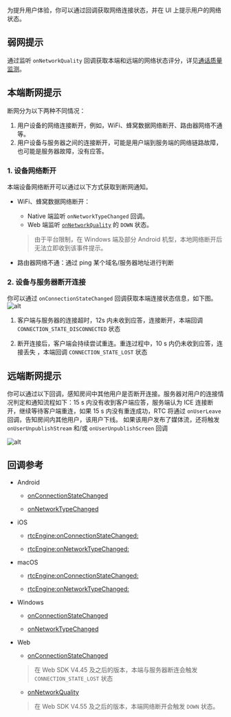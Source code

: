 为提升用户体验，你可以通过回调获取网络连接状态，并在 UI 上提示用户的网络状态。

## 弱网提示

通过监听 `onNetworkQuality` 回调获取本端和远端的网络状态评分，详见[通话质量监测](https://www.volcengine.com/docs/6348/106866)。

## 本端断网提示

断网分为以下两种不同情况：

1. 用户设备的网络连接断开，例如，WiFi、蜂窝数据网络断开、路由器网络不通等。
2. 用户设备与服务器之间的连接断开，可能是用户端到服务端的网络链路故障，也可能是服务器故障，没有应答。
	

### 1. 设备网络断开

本端设备网络断开可以通过以下方式获取到断网通知。

- WiFi、蜂窝数据网络断开：
	- Native 端监听 `onNetworkTypeChanged` 回调。
	- Web 端监听 [`onNetworkQuality`](104479.md#engineevents-onnetworkquality) 的 `DOWN` 状态。
	> 由于平台限制，在 Windows 端及部分 Android 机型，本地网络断开后无法立即收到该事件提示。

- 路由器网络不通：通过 ping 某个域名/服务器地址进行判断
	

### 2. 设备与服务器断开连接

你可以通过 `onConnectionStateChanged` 回调获取本端连接状态信息，如下图。
![alt](https://portal.volccdn.com/obj/volcfe/cloud-universal-doc/upload_649bf4d4e76b00571d8524097e02cd48.png)

1. 客户端与服务器的连接超时，12s 内未收到应答，连接断开，本端回调 `CONNECTION_STATE_DISCONNECTED` 状态

2. 断开连接后，客户端会持续尝试重连。重连过程中，10 s 内仍未收到应答，连接丢失 ，本端回调 `CONNECTION_STATE_LOST` 状态
	


## 远端断网提示

你可以通过以下回调，感知房间中其他用户是否断开连接。服务器对用户的连接情况判定和通知流程如下：15 s 内没有收到客户端应答，服务端认为 ICE 连接断开，继续等待客户端重连，如果 15 s 内没有重连成功，RTC 将通过 `onUserLeave` 回调，告知房间内其他用户，该用户下线。
如果该用户发布了媒体流，还将触发 `onUserUnpublishStream` 和/或 `onUserUnpublishScreen` 回调


![alt](https://portal.volccdn.com/obj/volcfe/cloud-universal-doc/upload_6686fbcdf3f755178e801140d8a4b496.png)

## 回调参考

- Android
	- [onConnectionStateChanged](70081.md#onconnectionstatechanged)
		
	- [onNetworkTypeChanged](70081.md#onnetworktypechanged)
		

- iOS
	- [rtcEngine:onConnectionStateChanged:](70087.md#ByteRTCVideoDelegate-rtcengine-onconnectionstatechanged)
		
	- [rtcEngine:onNetworkTypeChanged:](70087.md#ByteRTCVideoDelegate-rtcengine-onnetworktypechanged)
		

- macOS
	- [rtcEngine:onConnectionStateChanged:](70093.md#ByteRTCVideoDelegate-rtcengine-onconnectionstatechanged) 
		
	- [rtcEngine:onNetworkTypeChanged:](70093.md#ByteRTCVideoDelegate-rtcengine-onnetworktypechanged)
		

- Windows
	- [onConnectionStateChanged](70096.md#onconnectionstatechanged)
		
	- [onNetworkTypeChanged](70096.md#IRTCVideoEventHandler-onnetworktypechanged)

- Web
	- [onConnectionStateChanged](https://www.volcengine.com/docs/6348/104479#onconnectionstatechanged)
	> 在 Web SDK V4.45 及之后的版本，本端与服务器断连会触发 `CONNECTION_STATE_LOST` 状态

	- [onNetworkQuality](104479.md#engineevents-onnetworkquality)

	> 在 Web SDK V4.55 及之后的版本，本端网络断开会触发 `DOWN` 状态。